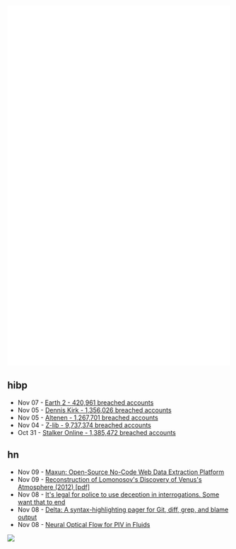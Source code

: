 ![Metrics](https://raw.githubusercontent.com/phixion/phixion/master/metrics.svg)

## hibp

<!--
for https://github.com/phixion/phixion/blob/main/.github/workflows/feeds.yml
-->
<!--START_SECTION:haveibeenpwnd-->
- Nov 07 - [Earth 2 - 420,961 breached accounts](https://haveibeenpwned.com/PwnedWebsites#Earth2)
- Nov 05 - [Dennis Kirk - 1,356,026 breached accounts](https://haveibeenpwned.com/PwnedWebsites#DennisKirk)
- Nov 05 - [Altenen - 1,267,701 breached accounts](https://haveibeenpwned.com/PwnedWebsites#Altenen)
- Nov 04 - [Z-lib - 9,737,374 breached accounts](https://haveibeenpwned.com/PwnedWebsites#ZLib)
- Oct 31 - [Stalker Online - 1,385,472 breached accounts](https://haveibeenpwned.com/PwnedWebsites#StalkerOnline)
<!--END_SECTION:haveibeenpwnd-->

## hn

<!--
for https://github.com/phixion/phixion/blob/main/.github/workflows/feeds.yml
-->
<!--START_SECTION:hn-->
- Nov 09 - [Maxun: Open-Source No-Code Web Data Extraction Platform](https://github.com/getmaxun/maxun)
- Nov 09 - [Reconstruction of Lomonosov's Discovery of Venus's Atmosphere (2012) [pdf]](https://lss.fnal.gov/archive/2012/pub/fermilab-pub-12-937-apc.pdf)
- Nov 08 - [It's legal for police to use deception in interrogations. Some want that to end](https://text.npr.org/nx-s1-4974964)
- Nov 08 - [Delta: A syntax-highlighting pager for Git, diff, grep, and blame output](https://github.com/dandavison/delta)
- Nov 08 - [Neural Optical Flow for PIV in Fluids](https://synthical.com/article/Article-at-Synthical-56a49fbb-6842-45bb-aac1-97cd23711f72)
<!--END_SECTION:hn-->

<!--
for https://yhype.me
-->
![](https://hit.yhype.me/github/profile?user_id=13013670)
